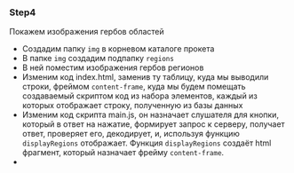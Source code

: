 ### Step4

Покажем изображения гербов областей

- Создадим папку `img` в корневом каталоге прокета
- В папке `img` создадим подпапку `regions`
- В ней поместим изображения гербов регионов
- Изменим код index.html, заменив ту таблицу, куда мы выводили строки, фреймом `content-frame`, куда мы будем помещать создаваемый 
скриптом код из набора элементов, каждый из которых отображает строку, полученную из базы данных 
- Изменим код скрипта main.js, он назначает слушателя для кнопки, который в ответ на нажатие, формирует запрос к серверу,
получает ответ, проверяет его, декодирует, и, используя функцию `displayRegions` отображает.
Функция `displayRegions` создаёт html фрагмент, который назначает фрейму `content-frame`.
- 

